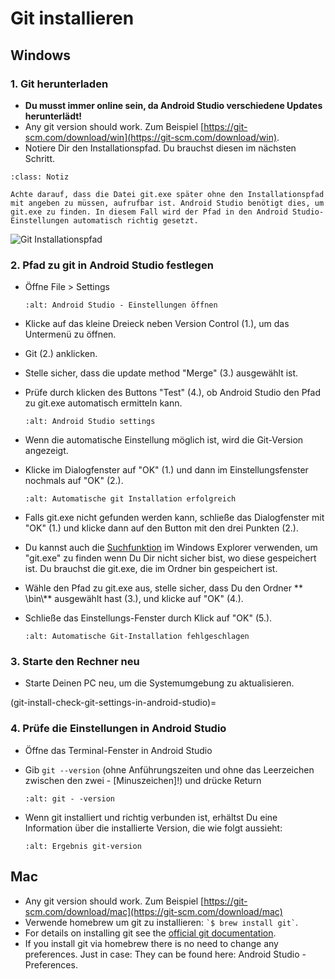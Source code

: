 # Git installieren

## Windows

### 1. Git herunterladen

- **Du musst immer online sein, da Android Studio verschiedene Updates herunterlädt!**
- Any git version should work. Zum Beispiel [https://git-scm.com/download/win](https://git-scm.com/download/win).
- Notiere Dir den Installationspfad. Du brauchst diesen im nächsten Schritt.

```{admonition} make git.exe available via Windows PATH
:class: Notiz

Achte darauf, dass die Datei git.exe später ohne den Installationspfad mit angeben zu müssen, aufrufbar ist. Android Studio benötigt dies, um git.exe zu finden. In diesem Fall wird der Pfad in den Android Studio-Einstellungen automatisch richtig gesetzt.

```

![Git Installationspfad](../images/Update_GitPath.png)

### 2. Pfad zu git in Android Studio festlegen

- Öffne File > Settings

  ```{image} ../images/Update_GitSettings1.png
  :alt: Android Studio - Einstellungen öffnen
  ```

- Klicke auf das kleine Dreieck neben Version Control (1.), um das Untermenü zu öffnen.

- Git (2.) anklicken.

- Stelle sicher, dass die update method "Merge" (3.) ausgewählt ist.

- Prüfe durch klicken des Buttons "Test" (4.), ob Android Studio den Pfad zu git.exe automatisch ermitteln kann.

  ```{image} ../images/AndroidStudio361_09.png
  :alt: Android Studio settings
  ```

- Wenn die automatische Einstellung möglich ist, wird die Git-Version angezeigt.

- Klicke im Dialogfenster auf "OK" (1.) und dann im Einstellungsfenster nochmals auf "OK" (2.).

  ```{image} ../images/AndroidStudio361_10.png
  :alt: Automatische git Installation erfolgreich
  ```

- Falls git.exe nicht gefunden werden kann, schließe das Dialogfenster mit "OK" (1.) und klicke dann auf den Button mit den drei Punkten (2.).

- Du kannst auch die [Suchfunktion](https://www.tenforums.com/tutorials/94452-search-file-explorer-windows-10-a.html)  im Windows Explorer verwenden, um "git.exe" zu finden wenn Du Dir nicht sicher bist, wo diese gespeichert ist. Du brauchst die git.exe, die im Ordner bin gespeichert ist.

- Wähle den Pfad zu git.exe aus, stelle sicher, dass Du den Ordner \*\* \\bin\\\*\* ausgewählt hast (3.), und klicke auf "OK" (4.).

- Schließe das Einstellungs-Fenster durch Klick auf "OK" (5.).

  ```{image} ../images/AndroidStudio361_11.png
  :alt: Automatische Git-Installation fehlgeschlagen
  ```

### 3. Starte den Rechner neu

- Starte Deinen PC neu, um die Systemumgebung zu aktualisieren.

(git-install-check-git-settings-in-android-studio)=
### 4. Prüfe die Einstellungen in Android Studio

- Öffne das Terminal-Fenster in Android Studio

- Gib `git --version` (ohne Anführungszeiten und ohne das Leerzeichen zwischen den zwei - \[Minuszeichen\]!) und drücke Return

  ```{image} ../images/AndroidStudio_gitversion1.png
  :alt: git - -version
  ```

- Wenn git installiert und richtig verbunden ist, erhältst Du eine Information über die installierte Version, die wie folgt aussieht:

  ```{image} ../images/AndroidStudio_gitversion2.png
  :alt: Ergebnis git-version
  ```

## Mac

- Any git version should work. Zum Beispiel [https://git-scm.com/download/mac](https://git-scm.com/download/mac)
- Verwende homebrew um git zu installieren: `` `$ brew install git` ``.
- For details on installing git see the [official git documentation](https://git-scm.com/book/en/v2/Getting-Started-Installing-Git).
- If you install git via homebrew there is no need to change any preferences. Just in case: They can be found here: Android Studio - Preferences.
